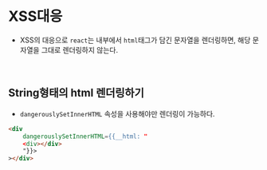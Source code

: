 # XSS대응

-   XSS의 대응으로 `react`는 내부에서 `html`태그가 담긴 문자열을 렌더링하면, 해당 문자열을 그대로 렌더링하지 않는다.

<br>

## String형태의 html 렌더링하기

-   `dangerouslySetInnerHTML` 속성을 사용해야만 렌더링이 가능하다.

```html
<div
    dangerouslySetInnerHTML={{__html: "
    <div></div>
    "}}>
></div>
```
